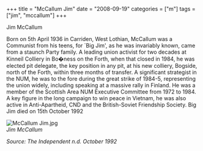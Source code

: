 +++
title = "McCallum Jim"
date = "2008-09-19"
categories = ["m"]
tags = ["jim", "mccallum"]
+++

Jim McCallum

Born on 5th April 1936 in Carriden, West Lothian, McCallum was a Communist from his teens, for \`Big Jim', as he was invariably known, came from a staunch Party family. A leading union activist for two decades at Kinneil Colliery in Bo�ness on the Forth, when that closed in 1984, he was elected pit delegate, the key position in any pit, at his new colliery, Bogside, north of the Forth, within three months of transfer. A significant strategist in the NUM, he was to the fore during the great strike of 1984-5, representing the union widely, including speaking at a massive rally in Finland. He was a member of the Scottish Area NUM Executive Committee from 1972 to 1984. A key figure in the long campaign to win peace in Vietnam, he was also active in Anti-Apartheid, CND and the British-Soviet Friendship Society. Big Jim died on 15th October 1992

![McCallum Jim.jpg](http://graham.thewebtailor.co.uk/archives/McCallum%20Jim.jpg)  
_Jim McCallum_

_Source: The Independent n.d. October 1992_
